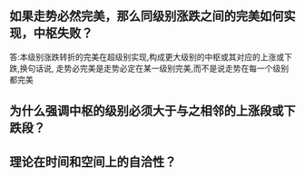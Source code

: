 ## 如果走势必然完美，那么同级别涨跌之间的完美如何实现，中枢失败？
答:本级别涨跌转折的完美在超级别实现,构成更大级别的中枢或其对应的上涨或下跌,换句话说, 走势必完美是走势必定在某一级别完美,而不是说走势在每一个级别都完美

## 为什么强调中枢的级别必须大于与之相邻的上涨段或下跌段？


## 理论在时间和空间上的自洽性？